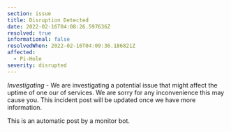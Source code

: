 ```yaml
---
section: issue
title: Disruption Detected
date: 2022-02-16T04:08:26.597636Z
resolved: true
informational: false
resolvedWhen: 2022-02-16T04:09:36.186821Z
affected:
  - Pi-Hole
severity: disrupted
---
```

*Investigating* - We are investigating a potential issue that might affect the uptime of one our of services. We are sorry for any inconvenience this may cause you. This incident post will be updated once we have more information.

This is an automatic post by a monitor bot.
        